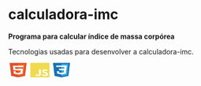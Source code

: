 # calculadora-imc

<b>Programa para calcular índice de massa corpórea </b>

Tecnologias usadas para desenvolver a calculadora-imc.

<div>
   <img align="center" alt="wasse-HTML" height="30" width="40" src="https://raw.githubusercontent.com/devicons/devicon/master/icons/html5/html5-original.svg">
   <img align="center" alt="wasse-Js" height="30" width="40" src="https://raw.githubusercontent.com/devicons/devicon/master/icons/javascript/javascript-plain.svg">
   <img align="center" alt="wasse-CSS" height="30" width="40" src="https://raw.githubusercontent.com/devicons/devicon/master/icons/css3/css3-original.svg">
</div>
